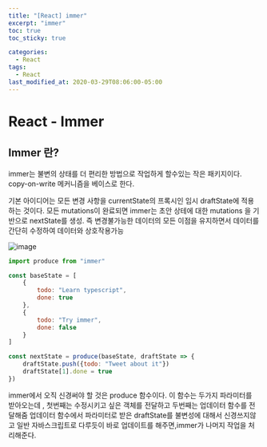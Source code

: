 ```yaml
---
title: "[React] immer"
excerpt: "immer"
toc: true
toc_sticky: true

categories:
  - React
tags:
  - React
last_modified_at: 2020-03-29T08:06:00-05:00
---
```



# React - Immer

## Immer 란? 

immer는 불변의 상태를 더 편리한 방법으로 작업하게 할수있는 작은 패키지이다.
copy-on-write 메커니즘을 베이스로 한다.

기본 아이디어는 모든 변경 사항을 currentState의 프록시인 임시 draftState에 적용하는 것이다. 모든 mutations이 완료되면 immer는 초안 상테에 대한 mutations 을 기반으로 nextState를 생성.
즉 변경불가능한 데이터의 모든 이점을 유지하면서 데이터를 간단히 수정하여 데이터와 상호작용가능

![image](https://immerjs.github.io/immer/img/immer.png)

```js
import produce from "immer"

const baseState = [
    {
        todo: "Learn typescript",
        done: true
    },
    {
        todo: "Try immer",
        done: false
    }
]

const nextState = produce(baseState, draftState => {
    draftState.push({todo: "Tweet about it"})
    draftState[1].done = true
})
```

immer에서 오직 신경써야 할 것은 produce 함수이다. 
이 함수는 두가지 파라미터를 받아오는데 , 첫번째는 수정시키고 싶은 객체를 전달하고 두번째는 업데이터 함수를 전달해줌 업데이터 함수에서 파라미터로 받은 draftState를 불변성에 대해서 신경쓰지않고 일반 자바스크립트로 다루듯이 바로 업데이트를 해주면,immer가 나머지 작업을 처리해준다.